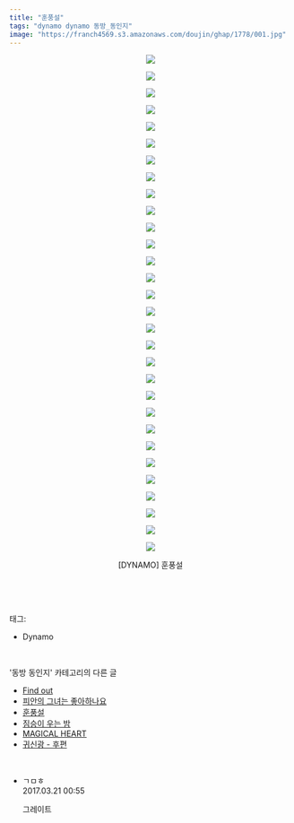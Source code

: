 ```yaml
---
title: "훈풍설"
tags: "dynamo dynamo 동방_동인지"
image: "https://franch4569.s3.amazonaws.com/doujin/ghap/1778/001.jpg"
---
```

<div class="article">
<p style="text-align: center; clear: none; float: none;"><img src="{{ site.imgserver2 }}/ghap/1778/001.jpg"/></p>
<p style="text-align: center; clear: none; float: none;"><img src="{{ site.imgserver2 }}/ghap/1778/002.jpg"/></p>
<p style="text-align: center; clear: none; float: none;"><img src="{{ site.imgserver2 }}/ghap/1778/003.jpg"/></p>
<p style="text-align: center; clear: none; float: none;"><img src="{{ site.imgserver2 }}/ghap/1778/004.jpg"/></p>
<p style="text-align: center; clear: none; float: none;"><img src="{{ site.imgserver2 }}/ghap/1778/005.jpg"/></p>
<p style="text-align: center; clear: none; float: none;"><img src="{{ site.imgserver2 }}/ghap/1778/006.jpg"/></p>
<p style="text-align: center; clear: none; float: none;"><img src="{{ site.imgserver2 }}/ghap/1778/007.jpg"/></p>
<p style="text-align: center; clear: none; float: none;"><img src="{{ site.imgserver2 }}/ghap/1778/008.jpg"/></p>
<p style="text-align: center; clear: none; float: none;"><img src="{{ site.imgserver2 }}/ghap/1778/009.jpg"/></p>
<p style="text-align: center; clear: none; float: none;"><img src="{{ site.imgserver2 }}/ghap/1778/010.jpg"/></p>
<p style="text-align: center; clear: none; float: none;"><img src="{{ site.imgserver2 }}/ghap/1778/011.jpg"/></p>
<p style="text-align: center; clear: none; float: none;"><img src="{{ site.imgserver2 }}/ghap/1778/012.jpg"/></p>
<p style="text-align: center; clear: none; float: none;"><img src="{{ site.imgserver2 }}/ghap/1778/013.jpg"/></p>
<p style="text-align: center; clear: none; float: none;"><img src="{{ site.imgserver2 }}/ghap/1778/014.jpg"/></p>
<p style="text-align: center; clear: none; float: none;"><img src="{{ site.imgserver2 }}/ghap/1778/015.jpg"/></p>
<p style="text-align: center; clear: none; float: none;"><img src="{{ site.imgserver2 }}/ghap/1778/016.jpg"/></p>
<p style="text-align: center; clear: none; float: none;"><img src="{{ site.imgserver2 }}/ghap/1778/017.jpg"/></p>
<p style="text-align: center; clear: none; float: none;"><img src="{{ site.imgserver2 }}/ghap/1778/018.jpg"/></p>
<p style="text-align: center; clear: none; float: none;"><img src="{{ site.imgserver2 }}/ghap/1778/019.jpg"/></p>
<p style="text-align: center; clear: none; float: none;"><img src="{{ site.imgserver2 }}/ghap/1778/020.jpg"/></p>
<p style="text-align: center; clear: none; float: none;"><img src="{{ site.imgserver2 }}/ghap/1778/021.jpg"/></p>
<p style="text-align: center; clear: none; float: none;"><img src="{{ site.imgserver2 }}/ghap/1778/022.jpg"/></p>
<p style="text-align: center; clear: none; float: none;"><img src="{{ site.imgserver2 }}/ghap/1778/023.jpg"/></p>
<p style="text-align: center; clear: none; float: none;"><img src="{{ site.imgserver2 }}/ghap/1778/024.jpg"/></p>
<p style="text-align: center; clear: none; float: none;"><img src="{{ site.imgserver2 }}/ghap/1778/025.jpg"/></p>
<p style="text-align: center; clear: none; float: none;"><img src="{{ site.imgserver2 }}/ghap/1778/026.jpg"/></p>
<p style="text-align: center; clear: none; float: none;"><img src="{{ site.imgserver2 }}/ghap/1778/027.jpg"/></p>
<p style="text-align: center; clear: none; float: none;"><img src="{{ site.imgserver2 }}/ghap/1778/028.jpg"/></p>
<p style="text-align: center; clear: none; float: none;"><img src="{{ site.imgserver2 }}/ghap/1778/029.jpg"/></p>
<p style="text-align: center; clear: none; float: none;"><img src="{{ site.imgserver2 }}/ghap/1778/030.jpg"/></p>
<p style="text-align: center; clear: none; float: none;">[DYNAMO] 훈풍설</p>
<p><br/></p>
</div><br/>
<div class="tagTrail">
<p>태그: </p>
<ul>
<li>Dynamo</li>
</ul>
</div><br/>
<div class="another">
<p>'동방 동인지' 카테고리의 다른 글</p>
<ul>
<li><a href="/ghap_1780">Find out</a></li>
<li><a href="/ghap_1779">피안의 그녀는 좋아하나요</a></li>
<li><a href="/ghap_1778">훈풍설</a></li>
<li><a href="/ghap_1776">짐승이 우는 밤</a></li>
<li><a href="/ghap_1775">MAGICAL HEART</a></li>
<li><a href="/ghap_1774">귀신광 - 후편</a></li>
</ul>
</div><br/>
<div class="cb_module cb_fluid">
<div class="cb_wrt cb_profile">
<div class="comment">
<ul>
<li class="cb_thumb_off" id="comment14944667">
<div class="cb_comment_area">
<div class="cb_info_area">
<div class="cb_section">
<span class="cb_nick_name">ㄱㅁㅎ</span>
</div>
<div class="cb_section">
<span class="cb_date">2017.03.21 00:55 </span>
</div>
</div>
<div class="cb_dsc_comment">
<p class="cb_dsc">
											그레이트
										</p>
</div>
</div></li>
</ul>
</div>
</div><!-- commentList close -->
</div><br/>
